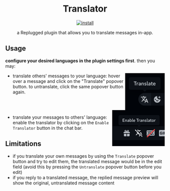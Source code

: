 <p>
  <h1 align="center">Translator</h1>
</p>

<p align="center">
  <a href="https://replugged.dev/install?identifier=lib.evelyn.Translator">
    <img alt="install" src="https://img.shields.io/badge/dynamic/json?url=https%3A%2F%2Freplugged.dev%2Fapi%2Fv1%2Fstore%2Flib.evelyn.Translator&query=%24.version&prefix=v&label=Install&style=for-the-badge">
  </a>
</p>

<p align="center">
  a Replugged plugin that allows you to translate messages in-app.
</p>

## Usage

**configure your desired languages in the plugin settings first**. then you may:

<img align="right" src="popoverPreview.png">

- translate others' messages to your language: hover over a message and click on the "Translate"
  popover button. to untranslate, click the same popover button again.

<br clear="right" />

<img align="right" src="chatPanelButtonPreview.png">

- translate your messages to others' language: enable the translator by clicking on the
  `Enable Translator` button in the chat bar.

## Limitations

- if you translate your own messages by using the `Translate` popover button and try to edit them,
  the translated message would be in the edit field (avoid this by pressing the `Untranslate`
  popover button before you edit)
- if you reply to a translated message, the replied message preview will show the original,
  untranslated message content
